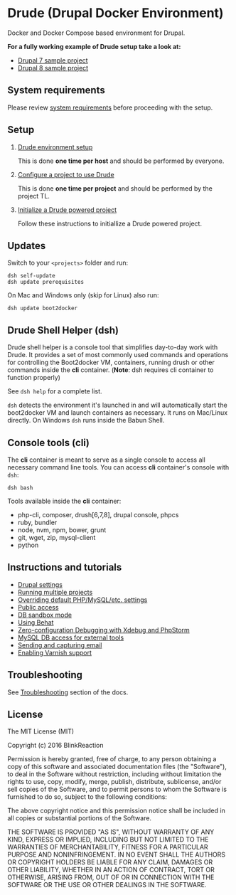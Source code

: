# Drude (**Dru**pal **D**ocker **E**nvironment)

Docker and Docker Compose based environment for Drupal.

**For a fully working example of Drude setup take a look at:**
- [Drupal 7 sample project](https://github.com/blinkreaction/drude-d7-testing)
- [Drupal 8 sample project](https://github.com/blinkreaction/drude-d8-testing)


## System requirements

Please review [system requirements](/docs/system-requirements.md) before proceeding with the setup.


<a name="setup"></a>
## Setup

1. [Drude environment setup](/docs/drude-env-setup.md)
    
    This is done **one time per host** and should be performed by everyone.

2. [Configure a project to use Drude](/docs/drude-project-setup.md)

    This is done **one time per project** and should be performed by the project TL.

3. [Initialize a Drude powered project](/docs/drude-project-init.md)

    Follow these instructions to initiallize a Drude powered project.


<a name="updates"></a>
## Updates

Switch to your `<projects>` folder and run:

```
dsh self-update
dsh update prerequisites
```

On Mac and Windows only (skip for Linux) also run:

```
dsh update boot2docker
```


<a name="dsh"></a>
## Drude Shell Helper (dsh)

Drude shell helper is a console tool that simplifies day-to-day work with Drude.
It provides a set of most commonly used commands and operations for controlling the Boot2docker VM, containers, running drush or other commands inside the **cli** container. (**Note**: dsh requires cli container to function properly)

See `dsh help` for a complete list.

`dsh` detects the environment it's launched in and will automatically start the boot2docker VM and launch containers as necessary.
It runs on Mac/Linux directly. On Windows `dsh` runs inside the Babun Shell.


<a name="cli"></a>
## Console tools (cli)

The **cli** container is meant to serve as a single console to access all necessary command line tools.
You can access **cli** container's console with `dsh`:

```
dsh bash
```

Tools available inside the **cli** container:

- php-cli, composer, drush[6,7,8], drupal console, phpcs
- ruby, bundler
- node, nvm, npm, bower, grunt
- git, wget, zip, mysql-client
- python


<a name="instructions"></a>
## Instructions and tutorials

- [Drupal settings](/docs/drupal-settings.md)
- [Running multiple projects](/docs/multiple-projects.md)
- [Overriding default PHP/MySQL/etc. settings](/docs/settings.md)
- [Public access](/docs/public-access.md)
- [DB sandbox mode](/docs/db-sandbox.md)
- [Using Behat](/docs/behat.md)
- [Zero-configuration Debugging with Xdebug and PhpStorm](/docs/xdebug.md)
- [MySQL DB access for external tools](/docs/db-access.md)
- [Sending and capturing email](/docs/mail.md)
- [Enabling Varnish support](/docs/varnish.md)

<a name="troubleshooting"></a>
## Troubleshooting

See [Troubleshooting](/docs/troubleshooting.md) section of the docs.


## License

The MIT License (MIT)

Copyright (c) 2016 BlinkReaction

Permission is hereby granted, free of charge, to any person obtaining a copy
of this software and associated documentation files (the "Software"), to deal
in the Software without restriction, including without limitation the rights
to use, copy, modify, merge, publish, distribute, sublicense, and/or sell
copies of the Software, and to permit persons to whom the Software is
furnished to do so, subject to the following conditions:

The above copyright notice and this permission notice shall be included in all
copies or substantial portions of the Software.

THE SOFTWARE IS PROVIDED "AS IS", WITHOUT WARRANTY OF ANY KIND, EXPRESS OR
IMPLIED, INCLUDING BUT NOT LIMITED TO THE WARRANTIES OF MERCHANTABILITY,
FITNESS FOR A PARTICULAR PURPOSE AND NONINFRINGEMENT. IN NO EVENT SHALL THE
AUTHORS OR COPYRIGHT HOLDERS BE LIABLE FOR ANY CLAIM, DAMAGES OR OTHER
LIABILITY, WHETHER IN AN ACTION OF CONTRACT, TORT OR OTHERWISE, ARISING FROM,
OUT OF OR IN CONNECTION WITH THE SOFTWARE OR THE USE OR OTHER DEALINGS IN THE
SOFTWARE.
